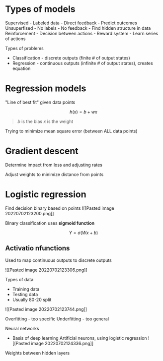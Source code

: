# Types of models

Supervised - Labeled data - Direct feedback - Predict outcomes
Unsuperfised - No labels - No feedback - Find hidden structure in data
Reinforcement - Decision between actions - Reward system - Learn series of actions

Types of problems
- Classification - discrete outputs (finite # of output states)
- Regression  - continuous outputs (infinite # of output states), creates equation

# Regression models

"Line of best fit" given data points

$$
h(x) = b + wx
$$

> $b$ is the bias
> $x$ is the weight

Trying to minimize mean square error (between ALL data points)

# Gradient descent

Determine impact from loss and adjusting rates

Adjust weights to minimize distance from points

# Logistic regression

Find decision binary based on points
![[Pasted image 20220702123200.png]]

BInary classification uses **sigmoid function**

$$
Y = \sigma(Wx + b)
$$

## Activatio nfunctions

Used to map continuous outputs to discrete outputs

![[Pasted image 20220702123306.png]]

Types of data
- Training data
- Testing data
- Usually 80-20 split

![[Pasted image 20220702123744.png]]

Overfitting  - too specific
Underfitting - too general

Neural networks
- Basis of deep learning
Artificial neurons, using logistic regression
![[Pasted image 20220702124336.png]]

Weights between hidden layers
